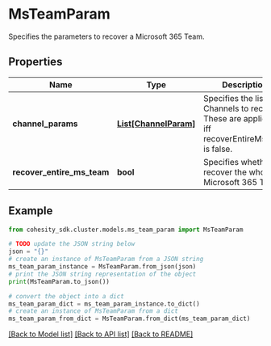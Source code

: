# MsTeamParam

Specifies the parameters to recover a Microsoft 365 Team.

## Properties

Name | Type | Description | Notes
------------ | ------------- | ------------- | -------------
**channel_params** | [**List[ChannelParam]**](ChannelParam.md) | Specifies the list of Channels to recover. These are applicable iff recoverEntireMsTeam is false. | [optional] 
**recover_entire_ms_team** | **bool** | Specifies whether to recover the whole Microsoft 365 Team. | 

## Example

```python
from cohesity_sdk.cluster.models.ms_team_param import MsTeamParam

# TODO update the JSON string below
json = "{}"
# create an instance of MsTeamParam from a JSON string
ms_team_param_instance = MsTeamParam.from_json(json)
# print the JSON string representation of the object
print(MsTeamParam.to_json())

# convert the object into a dict
ms_team_param_dict = ms_team_param_instance.to_dict()
# create an instance of MsTeamParam from a dict
ms_team_param_from_dict = MsTeamParam.from_dict(ms_team_param_dict)
```
[[Back to Model list]](../README.md#documentation-for-models) [[Back to API list]](../README.md#documentation-for-api-endpoints) [[Back to README]](../README.md)


